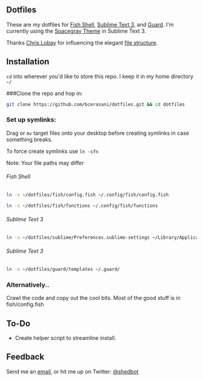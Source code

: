 ## Dotfiles

These are my dotfiles for [Fish Shell](http://fishshell.com/), [Sublime Text 3](http://www.sublimetext.com/3), and [Guard](https://github.com/guard/guard). I'm currently using the [Spacegray Theme](https://github.com/kkga/spacegray) in Sublime Text 3.

Thanks [Chris Lobay](https://github.com/christopherlobay) for influencing the elegant [file structure](https://github.com/christopherlobay/dotfiles).

## Installation

`cd` into wherever you'd like to store this repo. I keep it in my home directory `~/`

###Clone the repo and hop in:

```bash
git clone https://github.com/bcerasani/dotfiles.git && cd dotfiles
```

### Set up symlinks:
Drag or `mv` target files onto your desktop before creating symlinks in case something breaks.

To force create symlinks use `ln -sfn`

Note: Your file paths may differ
###### Fish Shell
```bash
ln -s ~/dotfiles/fish/config.fish ~/.config/fish/config.fish
```
```bash
ln -s ~/dotfiles/fish/functions ~/.config/fish/functions
```

###### Sublime Text 3
```bash
ln -s ~/dotfiles/sublime/Preferences.sublime-settings ~/Library/Application\ Support/Sublime\ Text\ 3/Packages
```

###### Sublime Text 3
```bash
ln -s ~/dotfiles/guard/templates ~/.guard/
```

### Alternatively..
Crawl the code and copy out the cool bits. Most of the good stuff is in fish/config.fish

## To-Do
- Create helper script to streamline install.

## Feedback
Send me an [email](bradcerasani@gmail.com), or hit me up on Twitter: [@shedbot](http://twitter.com/shedbot)


